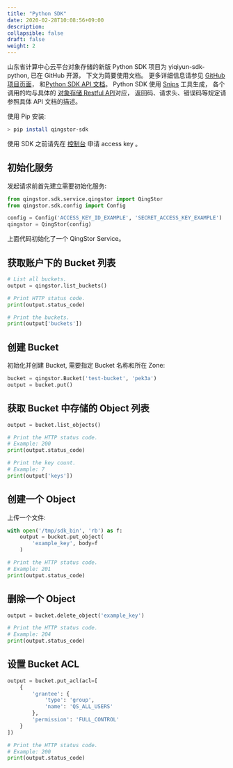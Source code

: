 ```yaml
---
title: "Python SDK"
date: 2020-02-28T10:08:56+09:00
description:
collapsible: false
draft: false
weight: 2
---
```



山东省计算中心云平台对象存储的新版 Python SDK 项目为 yiqiyun-sdk-python, 已在 GitHub 开源， 下文为简要使用文档。
更多详细信息请参见 [GitHub 项目页面](https://github.com/qingstor/qingstor-sdk-python)，
和[Python SDK API 文档](https://qingstor-sdk-python.readthedocs.io/en/latest/)。
Python SDK 使用 [Snips](https://github.com/yunify/snips) 工具生成，
各个调用的均与具体的 [对象存储 Restful API](https://docs.qingcloud.com/qingstor/api/)对应，
返回码、请求头、错误码等规定请参照具体 API 文档的描述。

使用 Pip 安装:

```bash
> pip install qingstor-sdk
```

使用 SDK 之前请先在 [控制台](http://console.yiqiyun.sd.cegn.cn/access_keys) 申请 access key 。

## 初始化服务

发起请求前首先建立需要初始化服务:

```python
from qingstor.sdk.service.qingstor import QingStor
from qingstor.sdk.config import Config

config = Config('ACCESS_KEY_ID_EXAMPLE', 'SECRET_ACCESS_KEY_EXAMPLE')
qingstor = QingStor(config)
```

上面代码初始化了一个 QingStor Service。


## 获取账户下的 Bucket 列表

```python
# List all buckets.
output = qingstor.list_buckets()

# Print HTTP status code.
print(output.status_code)

# Print the buckets.
print(output['buckets'])
```

## 创建 Bucket

初始化并创建 Bucket, 需要指定 Bucket 名称和所在 Zone:

```python
bucket = qingstor.Bucket('test-bucket', 'pek3a')
output = bucket.put()
```

## 获取 Bucket 中存储的 Object 列表

```python
output = bucket.list_objects()

# Print the HTTP status code.
# Example: 200
print(output.status_code)

# Print the key count.
# Example: 7
print(output['keys'])
```

## 创建一个 Object

上传一个文件:

```python
with open('/tmp/sdk_bin', 'rb') as f:
    output = bucket.put_object(
        'example_key', body=f
    )

# Print the HTTP status code.
# Example: 201
print(output.status_code)
```

## 删除一个 Object

```python
output = bucket.delete_object('example_key')

# Print the HTTP status code.
# Example: 204
print(output.status_code)
```

## 设置 Bucket ACL

```python
output = bucket.put_acl(acl=[
    {
        'grantee': {
            'type': 'group',
            'name': 'QS_ALL_USERS'
        },
        'permission': 'FULL_CONTROL'
    }
])

# Print the HTTP status code.
# Example: 200
print(output.status_code)
```

